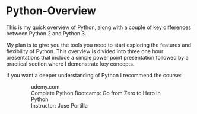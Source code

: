 <style> .indented { padding-left: 50pt; padding-right: 50pt; } </style> 

# Python-Overview
This is my quick overview of Python, along with a couple of key differences
between Python 2 and Python 3.

My plan is to give you the tools you need to start exploring the features and
flexibility of Python. This overview is divided into three one hour presentations
that include a simple power point presentation followed by a practical section
where I demonstrate key concepts.

If you want a deeper understanding of Python I recommend the course:
<p class="indented">
    udemy.com<br>
    Complete Python Bootcamp: Go from Zero to Hero in Python<br>
    Instructor: Jose Portilla
</p>
